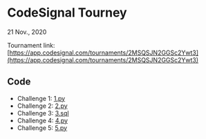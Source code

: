 # CodeSignal Tourney

21 Nov., 2020

Tournament link: [https://app.codesignal.com/tournaments/2MSQSJN2GGSc2Ywt3](https://app.codesignal.com/tournaments/2MSQSJN2GGSc2Ywt3)

## Code

* Challenge 1: [1.py](./solutions/1.py)
* Challenge 2: [2.py](./solutions/2.py)
* Challenge 3: [3.sql](./solutions/3.sql)
* Challenge 4: [4.py](./solutions/4.py)
* Challenge 5: [5.py](./solutions/5.py)
